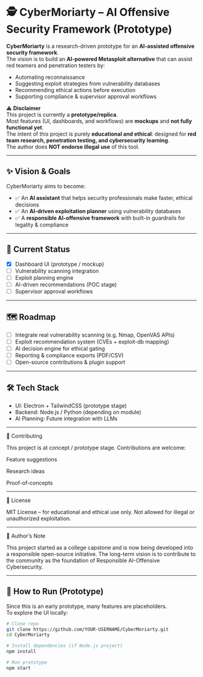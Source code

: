 # 🕵️ CyberMoriarty – AI Offensive Security Framework (Prototype)

**CyberMoriarty** is a research-driven prototype for an **AI-assisted offensive security framework**.  
The vision is to build an **AI-powered Metasploit alternative** that can assist red teamers and penetration testers by:  

- Automating reconnaissance  
- Suggesting exploit strategies from vulnerability databases  
- Recommending ethical actions before execution  
- Supporting compliance & supervisor approval workflows  

⚠️ **Disclaimer**  
This project is currently a **prototype/replica**.  
Most features (UI, dashboards, and workflows) are **mockups** and **not fully functional yet**.  
The intent of this project is purely **educational and ethical**: designed for **red team research, penetration testing, and cybersecurity learning**.  
The author does **NOT endorse illegal use** of this tool.

---

## ✨ Vision & Goals
CyberMoriarty aims to become:  
- ✅ An **AI assistant** that helps security professionals make faster, ethical decisions  
- ✅ An **AI-driven exploitation planner** using vulnerability databases  
- ✅ A **responsible AI-offensive framework** with built-in guardrails for legality & compliance  

---

## 🚧 Current Status
- [x] Dashboard UI (prototype / mockup)  
- [ ] Vulnerability scanning integration  
- [ ] Exploit planning engine  
- [ ] AI-driven recommendations (POC stage)  
- [ ] Supervisor approval workflows  

---

## 🗺️ Roadmap
- [ ] Integrate real vulnerability scanning (e.g. Nmap, OpenVAS APIs)  
- [ ] Exploit recommendation system (CVEs + exploit-db mapping)  
- [ ] AI decision engine for ethical gating  
- [ ] Reporting & compliance exports (PDF/CSV)  
- [ ] Open-source contributions & plugin support  

---

## 🛠️ Tech Stack
- UI: Electron + TailwindCSS (prototype stage)  
- Backend: Node.js / Python (depending on module)  
- AI Planning: Future integration with LLMs  

---

🤝 Contributing

This project is at concept / prototype stage. Contributions are welcome:

Feature suggestions

Research ideas

Proof-of-concepts

---

📜 License

MIT License – for educational and ethical use only.
Not allowed for illegal or unauthorized exploitation.

---

🧭 Author’s Note

This project started as a college capstone and is now being developed into a responsible open-source initiative.
The long-term vision is to contribute to the community as the foundation of Responsible AI-Offensive Cybersecurity.

---

## 📂 How to Run (Prototype)
Since this is an early prototype, many features are placeholders.  
To explore the UI locally:  

```bash
# Clone repo
git clone https://github.com/YOUR-USERNAME/CyberMoriarty.git
cd CyberMoriarty

# Install dependencies (if Node.js project)
npm install

# Run prototype
npm start




